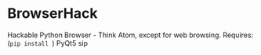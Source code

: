 # BrowserHack
Hackable Python Browser - Think Atom, except for web browsing.
Requires: (```pip install ```)
PyQt5
sip

